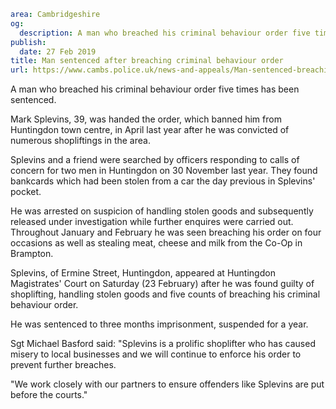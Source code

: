 ```yaml
area: Cambridgeshire
og:
  description: A man who breached his criminal behaviour order five times has been sentenced.
publish:
  date: 27 Feb 2019
title: Man sentenced after breaching criminal behaviour order
url: https://www.cambs.police.uk/news-and-appeals/Man-sentenced-breaching-CBO
```

A man who breached his criminal behaviour order five times has been sentenced.

Mark Splevins, 39, was handed the order, which banned him from Huntingdon town centre, in April last year after he was convicted of numerous shopliftings in the area.

Splevins and a friend were searched by officers responding to calls of concern for two men in Huntingdon on 30 November last year. They found bankcards which had been stolen from a car the day previous in Splevins' pocket.

He was arrested on suspicion of handling stolen goods and subsequently released under investigation while further enquires were carried out. Throughout January and February he was seen breaching his order on four occasions as well as stealing meat, cheese and milk from the Co-Op in Brampton.

Splevins, of Ermine Street, Huntingdon, appeared at Huntingdon Magistrates' Court on Saturday (23 February) after he was found guilty of shoplifting, handling stolen goods and five counts of breaching his criminal behaviour order.

He was sentenced to three months imprisonment, suspended for a year.

Sgt Michael Basford said: "Splevins is a prolific shoplifter who has caused misery to local businesses and we will continue to enforce his order to prevent further breaches.

"We work closely with our partners to ensure offenders like Splevins are put before the courts."

